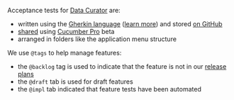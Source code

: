 Acceptance tests for [Data Curator](https://github.com/ODIQueensland/data-curator/blob/master/README.md) are:

- written using the [Gherkin language](https://cucumber.io/docs/reference#gherkin) ([learn more](https://media.pragprog.com/titles/hwcuc/gherkin.pdf)) and stored [on GitHub](https://github.com/ODIQueensland/data-curator/tree/master/test/features)
- [shared](https://app.cucumber.pro/projects/data-curator/documents/branch/master) using [Cucumber Pro](https://cucumber.io/pro) beta
- arranged in folders like the application menu structure

We use `@tags` to help manage features:

- the `@backlog` tag is used to indicate that the feature is not in our [release plans](https://github.com/ODIQueensland/data-curator/milestones?direction=asc&sort=due_date&state=open)
- the `@draft` tab is used for draft features
- the `@impl` tab indicated that feature tests have been automated
